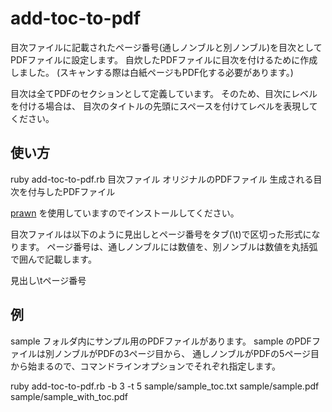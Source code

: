 add-toc-to-pdf
==============

目次ファイルに記載されたページ番号(通しノンブルと別ノンブル)を目次としてPDFファイルに設定します。
自炊したPDFファイルに目次を付けるために作成しました。
(スキャンする際は白紙ページもPDF化する必要があります。)

目次は全てPDFのセクションとして定義しています。
そのため、目次にレベルを付ける場合は、
目次のタイトルの先頭にスペースを付けてレベルを表現してください。

使い方
-----

ruby add-toc-to-pdf.rb 目次ファイル オリジナルのPDFファイル 生成される目次を付与したPDFファイル

[prawn](http://prawn.majesticseacreature.com "prawn") を使用していますのでインストールしてください。

目次ファイルは以下のように見出しとページ番号をタブ(\t)で区切った形式になります。
ページ番号は、通しノンブルには数値を、別ノンブルは数値を丸括弧で囲んで記載します。

   見出し\tページ番号

例
---

sample フォルダ内にサンプル用のPDFファイルがあります。
sample のPDFファイルは別ノンブルがPDFの3ページ目から、
通しノンブルがPDFの5ページ目から始まるので、コマンドラインオプションでそれぞれ指定します。


   ruby add-toc-to-pdf.rb -b 3 -t 5  sample/sample_toc.txt sample/sample.pdf sample/sample_with_toc.pdf


